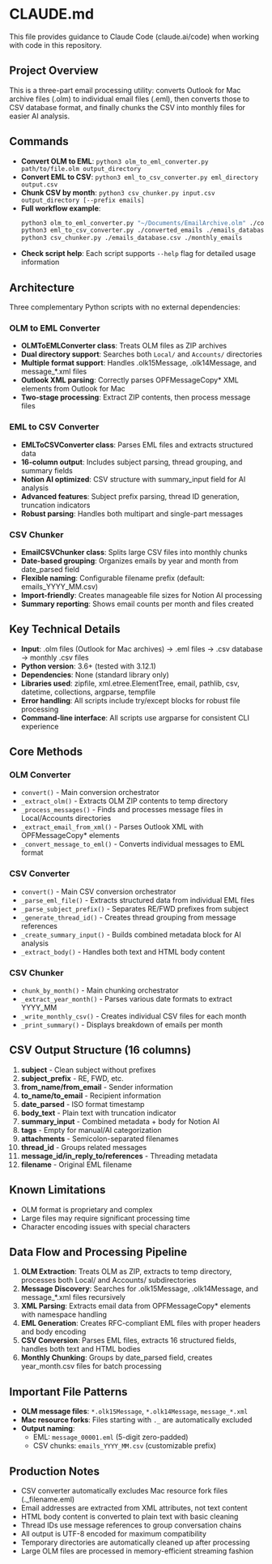 # CLAUDE.md

This file provides guidance to Claude Code (claude.ai/code) when working with code in this repository.

## Project Overview
This is a three-part email processing utility: converts Outlook for Mac archive files (.olm) to individual email files (.eml), then converts those to CSV database format, and finally chunks the CSV into monthly files for easier AI analysis.

## Commands
- **Convert OLM to EML**: `python3 olm_to_eml_converter.py path/to/file.olm output_directory`
- **Convert EML to CSV**: `python3 eml_to_csv_converter.py eml_directory output.csv`
- **Chunk CSV by month**: `python3 csv_chunker.py input.csv output_directory [--prefix emails]`
- **Full workflow example**: 
  ```bash
  python3 olm_to_eml_converter.py "~/Documents/EmailArchive.olm" ./converted_emails
  python3 eml_to_csv_converter.py ./converted_emails ./emails_database.csv
  python3 csv_chunker.py ./emails_database.csv ./monthly_emails
  ```
- **Check script help**: Each script supports `--help` flag for detailed usage information

## Architecture
Three complementary Python scripts with no external dependencies:

### OLM to EML Converter
- **OLMToEMLConverter class**: Treats OLM files as ZIP archives
- **Dual directory support**: Searches both `Local/` and `Accounts/` directories
- **Multiple format support**: Handles .olk15Message, .olk14Message, and message_*.xml files
- **Outlook XML parsing**: Correctly parses OPFMessageCopy* XML elements from Outlook for Mac
- **Two-stage processing**: Extract ZIP contents, then process message files

### EML to CSV Converter  
- **EMLToCSVConverter class**: Parses EML files and extracts structured data
- **16-column output**: Includes subject parsing, thread grouping, and summary fields
- **Notion AI optimized**: CSV structure with summary_input field for AI analysis
- **Advanced features**: Subject prefix parsing, thread ID generation, truncation indicators
- **Robust parsing**: Handles both multipart and single-part messages

### CSV Chunker
- **EmailCSVChunker class**: Splits large CSV files into monthly chunks
- **Date-based grouping**: Organizes emails by year and month from date_parsed field
- **Flexible naming**: Configurable filename prefix (default: emails_YYYY_MM.csv)
- **Import-friendly**: Creates manageable file sizes for Notion AI processing
- **Summary reporting**: Shows email counts per month and files created

## Key Technical Details
- **Input**: .olm files (Outlook for Mac archives) → .eml files → .csv database → monthly .csv files
- **Python version**: 3.6+ (tested with 3.12.1)
- **Dependencies**: None (standard library only)
- **Libraries used**: zipfile, xml.etree.ElementTree, email, pathlib, csv, datetime, collections, argparse, tempfile
- **Error handling**: All scripts include try/except blocks for robust file processing
- **Command-line interface**: All scripts use argparse for consistent CLI experience

## Core Methods

### OLM Converter
- `convert()` - Main conversion orchestrator
- `_extract_olm()` - Extracts OLM ZIP contents to temp directory
- `_process_messages()` - Finds and processes message files in Local/Accounts directories
- `_extract_email_from_xml()` - Parses Outlook XML with OPFMessageCopy* elements
- `_convert_message_to_eml()` - Converts individual messages to EML format

### CSV Converter
- `convert()` - Main CSV conversion orchestrator
- `_parse_eml_file()` - Extracts structured data from individual EML files
- `_parse_subject_prefix()` - Separates RE/FWD prefixes from subject
- `_generate_thread_id()` - Creates thread grouping from message references
- `_create_summary_input()` - Builds combined metadata block for AI analysis
- `_extract_body()` - Handles both text and HTML body content

### CSV Chunker
- `chunk_by_month()` - Main chunking orchestrator
- `_extract_year_month()` - Parses various date formats to extract YYYY_MM
- `_write_monthly_csv()` - Creates individual CSV files for each month
- `_print_summary()` - Displays breakdown of emails per month

## CSV Output Structure (16 columns)
1. **subject** - Clean subject without prefixes
2. **subject_prefix** - RE, FWD, etc. 
3. **from_name/from_email** - Sender information
4. **to_name/to_email** - Recipient information
5. **date_parsed** - ISO format timestamp
6. **body_text** - Plain text with truncation indicator
7. **summary_input** - Combined metadata + body for Notion AI
8. **tags** - Empty for manual/AI categorization
9. **attachments** - Semicolon-separated filenames
10. **thread_id** - Groups related messages
11. **message_id/in_reply_to/references** - Threading metadata
12. **filename** - Original EML filename

## Known Limitations
- OLM format is proprietary and complex
- Large files may require significant processing time
- Character encoding issues with special characters

## Data Flow and Processing Pipeline
1. **OLM Extraction**: Treats OLM as ZIP, extracts to temp directory, processes both Local/ and Accounts/ subdirectories
2. **Message Discovery**: Searches for .olk15Message, .olk14Message, and message_*.xml files recursively
3. **XML Parsing**: Extracts email data from OPFMessageCopy* elements with namespace handling
4. **EML Generation**: Creates RFC-compliant EML files with proper headers and body encoding
5. **CSV Conversion**: Parses EML files, extracts 16 structured fields, handles both text and HTML bodies
6. **Monthly Chunking**: Groups by date_parsed field, creates year_month.csv files for batch processing

## Important File Patterns
- **OLM message files**: `*.olk15Message`, `*.olk14Message`, `message_*.xml`
- **Mac resource forks**: Files starting with `._` are automatically excluded
- **Output naming**: 
  - EML: `message_00001.eml` (5-digit zero-padded)
  - CSV chunks: `emails_YYYY_MM.csv` (customizable prefix)

## Production Notes
- CSV converter automatically excludes Mac resource fork files (._filename.eml)
- Email addresses are extracted from XML attributes, not text content
- HTML body content is converted to plain text with basic cleaning
- Thread IDs use message references to group conversation chains
- All output is UTF-8 encoded for maximum compatibility
- Temporary directories are automatically cleaned up after processing
- Large OLM files are processed in memory-efficient streaming fashion